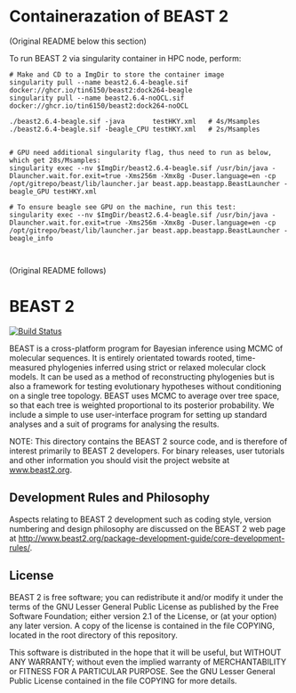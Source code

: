 
Containerazation of BEAST 2
===========================

(Original README below this section)

To run BEAST 2 via singularity container in HPC node, perform:

```{bash}
# Make and CD to a ImgDir to store the container image
singularity pull --name beast2.6.4-beagle.sif  docker://ghcr.io/tin6150/beast2:dock264-beagle
singularity pull --name beast2.6.4-noOCL.sif   docker://ghcr.io/tin6150/beast2:dock264-noOCL

./beast2.6.4-beagle.sif -java       testHKY.xml   # 4s/Msamples
./beast2.6.4-beagle.sif -beagle_CPU testHKY.xml   # 2s/Msamples


# GPU need additional singularity flag, thus need to run as below, which get 28s/Msamples:
singularity exec --nv $ImgDir/beast2.6.4-beagle.sif /usr/bin/java -Dlauncher.wait.for.exit=true -Xms256m -Xmx8g -Duser.language=en -cp /opt/gitrepo/beast/lib/launcher.jar beast.app.beastapp.BeastLauncher -beagle_GPU testHKY.xml

# To ensure beagle see GPU on the machine, run this test:
singularity exec --nv $ImgDir/beast2.6.4-beagle.sif /usr/bin/java -Dlauncher.wait.for.exit=true -Xms256m -Xmx8g -Duser.language=en -cp /opt/gitrepo/beast/lib/launcher.jar beast.app.beastapp.BeastLauncher -beagle_info



```


(Original README follows)


BEAST 2
=======

[![Build Status](https://github.com/CompEvol/beast2/workflows/Core%20tests/badge.svg)](https://github.com/CompEvol/beast2/actions?query=workflow%3A%22Core+tests%22)

BEAST is a cross-platform program for Bayesian inference using MCMC of
molecular sequences. It is entirely orientated towards rooted,
time-measured phylogenies inferred using strict or relaxed molecular
clock models. It can be used as a method of reconstructing phylogenies
but is also a framework for testing evolutionary hypotheses without
conditioning on a single tree topology. BEAST uses MCMC to average
over tree space, so that each tree is weighted proportional to its
posterior probability. We include a simple to use user-interface
program for setting up standard analyses and a suit of programs for
analysing the results.

NOTE: This directory contains the BEAST 2 source code, and is
therefore of interest primarily to BEAST 2 developers.  For binary
releases, user tutorials and other information you should visit the
project website at www.beast2.org.

Development Rules and Philosophy
--------------------------------

Aspects relating to BEAST 2 development such as coding style, version
numbering and design philosophy are discussed on the BEAST 2 web page at
http://www.beast2.org/package-development-guide/core-development-rules/.

License
-------

BEAST 2 is free software; you can redistribute it and/or modify it
under the terms of the GNU Lesser General Public License as published
by the Free Software Foundation; either version 2.1 of the License, or
(at your option) any later version. A copy of the license is contained
in the file COPYING, located in the root directory of this repository.

This software is distributed in the hope that it will be useful, but
WITHOUT ANY WARRANTY; without even the implied warranty of
MERCHANTABILITY or FITNESS FOR A PARTICULAR PURPOSE.  See the GNU
Lesser General Public License contained in the file COPYING for more
details.
